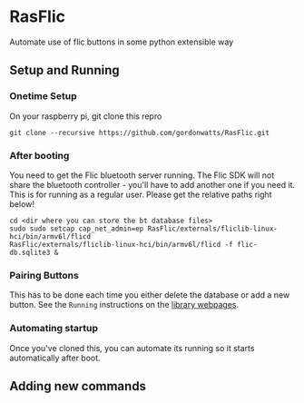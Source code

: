 # RasFlic
Automate use of flic buttons in some python extensible way

## Setup and Running

### Onetime Setup

On your raspberry pi, git clone this repro

    git clone --recursive https://github.com/gordonwatts/RasFlic.git

### After booting

You need to get the Flic bluetooth server running. The Flic SDK will not share the bluetooth
controller - you'll have to add another one if you need it. This is for running as a regular user. Please
get the relative paths right below!

    cd <dir where you can store the bt database files>
    sudo sudo setcap cap_net_admin=ep RasFlic/externals/fliclib-linux-hci/bin/armv6l/flicd
    RasFlic/externals/fliclib-linux-hci/bin/armv6l/flicd -f flic-db.sqlite3 &

### Pairing Buttons

This has to be done each time you either delete the database or add a new button. See the ``Running`` instructions
on the [library webpages](https://github.com/50ButtonsEach/fliclib-linux-hci).

### Automating startup

Once you've cloned this, you can automate its running so it starts automatically after boot.

## Adding new commands
